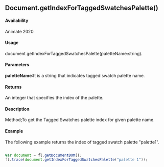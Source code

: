 ## Document.getIndexForTaggedSwatchesPalette()

#### Availability

Animate 2020.

#### Usage

document.getIndexForTaggedSwatchesPalette(paletteName:string).

#### Parameters

**paletteName**:It is a string that indicates tagged swatch palette name.

#### Returns

An integer that specifies the index of the palette.

#### Description

Method;To get the Tagged Swatches palette index for given palette name.

#### Example
The following example returns the index of tagged swatch palette "palette1".


```javascript

var document = fl.getDocumentDOM();
fl.trace(document.getIndexForTaggedSwatchesPalette("palette 1"));

```

